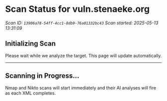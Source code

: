 # Scan Status for vuln.stenaeke.org

*Scan ID: `13906a78-54ff-4cc1-8db9-76a01332bc43`*
*Scan started: 2025-05-13 13:31:09*

## Initializing Scan

Please wait while we analyze the target. This page will update automatically.

---

## Scanning in Progress...

Nmap and Nikto scans will start immediately and their AI analyses will fire as each XML completes.

